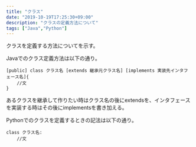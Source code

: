 ```yaml
---
title: "クラス"
date: "2019-10-19T17:25:30+09:00"
description: "クラスの定義方法について"
tags: ["Java","Python"]
---
```


クラスを定義する方法についてを示す。

<div class="note_content_by_programming_language" id="note_content_Java">

Javaでのクラス定義方法は以下の通り。

```
[public] class クラス名 [extends 継承元クラス名] [implements 実装先インタフェース名]{
    //文
}
```

あるクラスを継承して作りたい時はクラス名の後にextendsを、インタフェースを実装する時はその後にimplementsを書き加える。

</div>
<div class="note_content_by_programming_language" id="note_content_Python">

Pythonでのクラスを定義するときの記法は以下の通り。

```
class クラス名:
    //文
```

</div>

